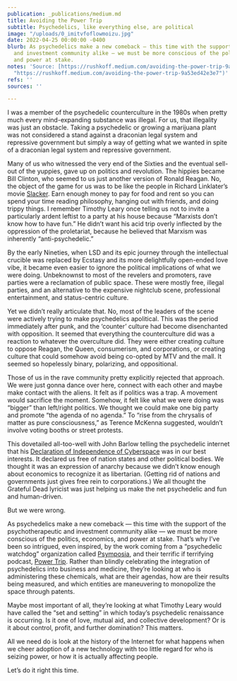 ```yaml
---
publication: _publications/medium.md
title: Avoiding the Power Trip
subtitle: Psychedelics, like everything else, are political
image: "/uploads/0_imitvfoflowmoizu.jpg"
date: 2022-04-25 00:00:00 -0400
blurb: As psychedelics make a new comeback — this time with the support of the psychotherapeutic
  and investment community alike — we must be more conscious of the politics, economics,
  and power at stake.
notes: 'Source: [https://rushkoff.medium.com/avoiding-the-power-trip-9a53ed42e3e7](https://rushkoff.medium.com/avoiding-the-power-trip-9a53ed42e3e7
  "https://rushkoff.medium.com/avoiding-the-power-trip-9a53ed42e3e7")'
refs: ''
sources: ''

---
```

I was a member of the psychedelic counterculture in the 1980s when pretty much every mind-expanding substance was illegal. For us, that illegality was just an obstacle. Taking a psychedelic or growing a marijuana plant was not considered a stand against a draconian legal system and repressive government but simply a way of getting what we wanted in spite of a draconian legal system and repressive government.

Many of us who witnessed the very end of the Sixties and the eventual sell-out of the yuppies, gave up on politics and revolution. The hippies became Bill Clinton, who seemed to us just another version of Ronald Reagan. No, the object of the game for us was to be like the people in Richard Linklater’s movie [Slacker](https://www.youtube.com/watch?v=KlmfRuXxuXo). Earn enough money to pay for food and rent so you can spend your time reading philosophy, hanging out with friends, and doing trippy things. I remember Timothy Leary once telling us not to invite a particularly ardent leftist to a party at his house because “Marxists don’t know how to have fun.” He didn’t want his acid trip overly inflected by the oppression of the proletariat, because he believed that Marxism was inherently “anti-psychedelic.”

By the early Nineties, when LSD and its epic journey through the intellectual crucible was replaced by Ecstasy and its more delightfully open-ended love vibe, it became even easier to ignore the political implications of what we were doing. Unbeknownst to most of the revelers and promoters, rave parties were a reclamation of public space. These were mostly free, illegal parties, and an alternative to the expensive nightclub scene, professional entertainment, and status-centric culture.

Yet we didn’t really articulate that. No, most of the leaders of the scene were actively trying to make psychedelics apolitical. This was the period immediately after punk, and the ‘counter’ culture had become disenchanted with opposition. It seemed that everything the counterculture did was a reaction to whatever the overculture did. They were either creating culture to oppose Reagan, the Queen, consumerism, and corporations, or creating culture that could somehow avoid being co-opted by MTV and the mall. It seemed so hopelessly binary, polarizing, and oppositional.

Those of us in the rave community pretty explicitly rejected that approach. We were just gonna dance over here, connect with each other and maybe make contact with the aliens. It felt as if politics was a trap. A movement would sacrifice the moment. Somehow, it felt like what we were doing was “bigger” than left/right politics. We thought we could make one big party and promote “the agenda of no agenda.” To “rise from the chrysalis of matter as pure consciousness,” as Terence McKenna suggested, wouldn’t involve voting booths or street protests.

This dovetailed all-too-well with John Barlow telling the psychedelic internet that his [Declaration of Independence of Cyberspace](https://www.eff.org/cyberspace-independence) was in our best interests. It declared us free of nation states and other political bodies. We thought it was an expression of anarchy because we didn’t know enough about economics to recognize it as libertarian. (Getting rid of nations and governments just gives free rein to corporations.) We all thought the Grateful Dead lyricist was just helping us make the net psychedelic and fun and human-driven.

But we were wrong.

As psychedelics make a new comeback — this time with the support of the psychotherapeutic and investment community alike — we must be more conscious of the politics, economics, and power at stake. That’s why I’ve been so intrigued, even inspired, by the work coming from a “psychedelic watchdog” organization called [Psymposia](https://www.psymposia.com/), and their terrific if terrifying podcast, [Power Trip](https://podcasts.voxmedia.com/show/cover-story-power-trip). Rather than blindly celebrating the integration of psychedelics into business and medicine, they’re looking at who is administering these chemicals, what are their agendas, how are their results being measured, and which entities are maneuvering to monopolize the space through patents.

Maybe most important of all, they’re looking at what Timothy Leary would have called the “set and setting” in which today’s psychedelic renaissance is occurring. Is it one of love, mutual aid, and collective development? Or is it about control, profit, and further domination? This matters.

All we need do is look at the history of the Internet for what happens when we cheer adoption of a new technology with too little regard for who is seizing power, or how it is actually affecting people.

Let’s do it right this time.